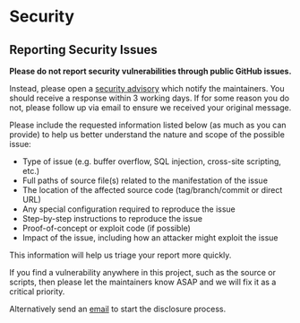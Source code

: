 # Security

## Reporting Security Issues

**Please do not report security vulnerabilities through public GitHub issues.**

Instead, please open a [security advisory][advisory] which notify the maintainers. You should receive a response within 3 working days. If for some reason you do not, please follow up via email to ensure we received your original message. 

Please include the requested information listed below (as much as you can provide) to help us better understand the nature and scope of the possible issue:

  * Type of issue (e.g. buffer overflow, SQL injection, cross-site scripting, etc.)
  * Full paths of source file(s) related to the manifestation of the issue
  * The location of the affected source code (tag/branch/commit or direct URL)
  * Any special configuration required to reproduce the issue
  * Step-by-step instructions to reproduce the issue
  * Proof-of-concept or exploit code (if possible)
  * Impact of the issue, including how an attacker might exploit the issue

This information will help us triage your report more quickly.

If you find a vulnerability anywhere in this project, such as the source or scripts,
then please let the maintainers know ASAP and we will fix it as a critical priority.

Alternatively send an [email][mail] to start the disclosure process.

[advisory]: https://github.com/tcdi/plrust/security/advisories/new
[mail]: mailto:secure@tcdi.com?subject=[plrust]
